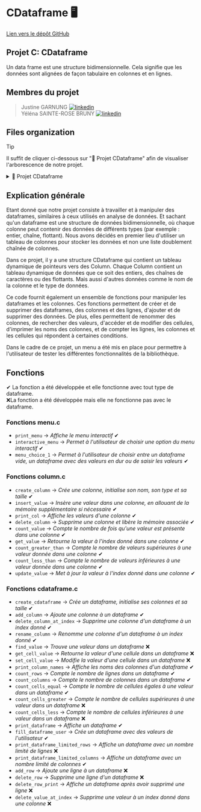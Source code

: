 # CDataframe 🖥️
[Lien vers le dépôt GitHub](https://github.com/EFREI-BDX/projet-langage-c-justine-garnung-yelena-sainte-rose.git) 

## Projet C: CDataframe
Un data frame est une structure bidimensionnelle. Cela signifie que les données sont alignées de façon tabulaire en colonnes et en lignes.

## Membres du projet
> Justine GARNUNG    [![linkedin](https://github.com/justinegrng/Projet-Transverse/assets/89320065/eba91f42-9ed4-4ef3-8502-ca4925d64d8f)](https://www.linkedin.com/in/justine-garnung-674571232/)  
> Yéléna SAINTE-ROSE BRUNY    [![linkedin](https://github.com/justinegrng/Projet-Transverse/assets/89320065/eba91f42-9ed4-4ef3-8502-ca4925d64d8f)](https://www.linkedin.com/in/yelesr/)  

## Files organization
> [!TIP]
> Il suffit de cliquer ci-dessous sur "📁 Projet CDataframe" afin de visualiser l'arborescence de notre projet.
<details>
<summary> 📁 Projet CDataframe </summary>
  
- `main.c`
- `menu.c`
- `menu.h`
- `column.c`
- `column.h`
- `cdataframe.c`
- `cdataframe.h`
</details>

## Explication générale

Etant donné que notre projet consiste à travailler et à manipuler des dataframes, similaires à ceux utilisés en analyse de données. 
Et sachant qu'un dataframe est une structure de données bidimensionnelle, où chaque colonne peut contenir des données de différents types (par exemple : entier, chaîne, flottant). 
Nous avons décidés en premier lieu d'utiliser un tableau de colonnes pour stocker les données et non une liste doublement chaînée de colonnes.

Dans ce projet, il y a une structure CDataframe qui contient un tableau dynamique de pointeurs vers des Column. 
Chaque Column contient un tableau dynamique de données que ce soit des entiers, des chaînes de caractères ou des flottants.
Mais aussi d'autres données comme le nom de la colonne et le type de données.

Ce code fournit également un ensemble de fonctions pour manipuler les dataframes et les colonnes. 
Ces fonctions permettent de créer et de supprimer des dataframes, des colonnes et des lignes, d'ajouter et de supprimer des données. 
De plus, elles permettent de renommer des colonnes, de rechercher des valeurs, d'accéder et de modifier des cellules, d'imprimer les noms des colonnes,
et de compter les lignes, les colonnes et les cellules qui répondent à certaines conditions.

Dans le cadre de ce projet, un menu a été mis en place pour permettre à l'utilisateur de tester les différentes fonctionnalités de la bibliothèque.

## Fonctions
✔ La fonction a été développée et elle fonctionne avec tout type de dataframe.  
❌La fonction a été développée mais elle ne fonctionne pas avec le dataframe.

### Fonctions menu.c
- `print_menu` → *Affiche le menu interactif* ✔
- `interactive_menu` → *Permet à l'utilisateur de choisir une option du menu interactif* ✔
- `menu_choice_1` → *Permet à l'utilisateur de choisir entre un dataframe vide, un dataframe avec des valeurs en dur ou de saisir les valeurs* ✔
### Fonctions column.c
- `create_column` → *Crée une colonne, initialise son nom, son type et sa taille* ✔
- `insert_value` → *Insère une valeur dans une colonne, en allouant de la mémoire supplémentaire si nécessaire* ✔
- `print_col` → *Affiche les valeurs d'une colonne* ✔
- `delete_column` → *Supprime une colonne et libère la mémoire associée* ✔
- `count_value` → *Compte le nombre de fois qu'une valeur est présente dans une colonne* ✔
- `get_value` → *Retourne la valeur à l'index donné dans une colonne* ✔
- `count_greater_than` → *Compte le nombre de valeurs supérieures à une valeur donnée dans une colonne* ✔
- `count_less_than` → *Compte le nombre de valeurs inférieures à une valeur donnée dans une colonne* ✔
- `update_value` → *Met à jour la valeur à l'index donné dans une colonne* ✔
### Fonctions cdataframe.c
- `create_cdataframe` → *Crée un dataframe, initialise ses colonnes et sa taille* ✔
- `add_column` → *Ajoute une colonne à un dataframe* ✔
- `delete_column_at_index` → *Supprime une colonne d'un dataframe à un index donné* ✔
- `rename_column` → *Renomme une colonne d'un dataframe à un index donné* ✔
- `find_value` → *Trouve une valeur dans un dataframe* ❌
- `get_cell_value` → *Retourne la valeur d'une cellule dans un dataframe* ❌
- `set_cell_value` → *Modifie la valeur d'une cellule dans un dataframe* ❌
- `print_column_names` → *Affiche les noms des colonnes d'un dataframe* ✔
- `count_rows` → *Compte le nombre de lignes dans un dataframe* ✔
- `count_columns` → *Compte le nombre de colonnes dans un dataframe* ✔
- `count_cells_equal` → *Compte le nombre de cellules égales à une valeur dans un dataframe* ✔
- `count_cells_greater` → *Compte le nombre de cellules supérieures à une valeur dans un dataframe* ❌
- `count_cells_less` → *Compte le nombre de cellules inférieures à une valeur dans un dataframe* ❌
- `print_dataframe` → *Affiche un dataframe* ✔
- `fill_dataframe_user` → *Crée un dataframe avec des valeurs de l'utilisateur* ✔
- `print_dataframe_limited_rows` → *Affiche un dataframe avec un nombre limité de lignes* ❌
- `print_dataframe_limited_columns` → *Affiche un dataframe avec un nombre limité de colonnes* ✔
- `add_row` → *Ajoute une ligne à un dataframe* ❌
- `delete_row` → *Supprime une ligne d'un dataframe* ❌
- `delete_row_print` → *Affiche un dataframe après avoir supprimé une ligne* ❌
- `delete_value_at_index` → *Supprime une valeur à un index donné dans une colonne* ❌
